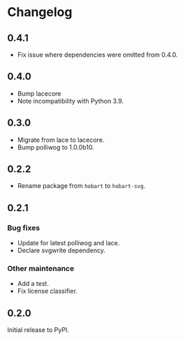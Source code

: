 # Changelog

## 0.4.1

- Fix issue where dependencies were omitted from 0.4.0.

## 0.4.0

- Bump lacecore
- Note incompatibility with Python 3.9.

## 0.3.0

- Migrate from lace to lacecore.
- Bump polliwog to 1.0.0b10.

## 0.2.2

- Rename package from `hobart` to `hobart-svg`.

## 0.2.1

### Bug fixes

- Update for latest polliwog and lace.
- Declare svgwrite dependency.

### Other maintenance

- Add a test.
- Fix license classifier.


## 0.2.0

Initial release to PyPI.
